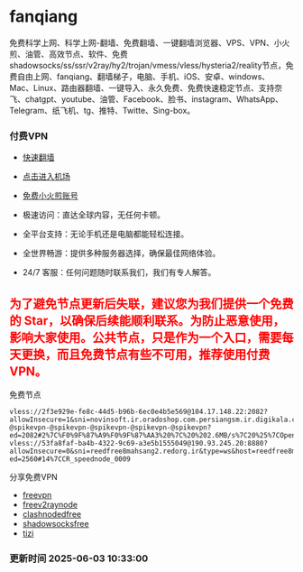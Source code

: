 # fanqiang

免费科学上网、科学上网-翻墙、免费翻墙、一键翻墙浏览器、VPS、VPN、小火煎、油管、高效节点、软件、免费shadowsocks/ss/ssr/v2ray/hy2/trojan/vmess/vless/hysteria2/reality节点，免费自由上网、fanqiang、翻墙梯子，电脑、手机、iOS、安卓、windows、Mac、Linux、路由器翻墙、一键导入、永久免费、免费快速稳定节点、支持奈飞、chatgpt、youtube、油管、Facebook、脸书、instagram、WhatsApp、Telegram、纸飞机、tg、推特、Twitte、Sing-box。

### 付费VPN
* [快速翻墙](https://uhuio.top/) 

* [点击进入机场](https://uhuio.top/) 

* [免费小火煎账号](https://free-clash.top/) 

* 极速访问：直达全球内容，无任何卡顿。

* 全平台支持：无论手机还是电脑都能轻松连接。

* 全世界畅游：提供多种服务器选择，确保最佳网络体验。

* 24/7 客服：任何问题随时联系我们，我们有专人解答。

## <font color="red">为了避免节点更新后失联，建议您为我们提供一个免费的 Star，以确保后续能顺利联系。为防止恶意使用，影响大家使用。公共节点，只是作为一个入口，需要每天更换，而且免费节点有些不可用，推荐使用付费VPN。</font>

免费节点

```
vless://2f3e929e-fe8c-44d5-b96b-6ec0e4b5e569@104.17.148.22:2082?allowInsecure=1&sni=novinsoft.ir.oradoshop.com.persiangsm.ir.digikala.com.abadis.ir.shad.ir.divar.ir.downloadly.com.aparat.com.cafebazar.ir.varzesh3.com.ninisite.com.abadis.ir.bama.ir.p30download.ir.telewebion.bmi.ir.shad.ir.mayket.com.ninisite.top.&type=ws&host=novinsoft.ir.oradoshop.com.persiangsm.ir.digikala.com.abadis.ir.shad.ir.divar.ir.downloadly.com.aparat.com.cafebazar.ir.varzesh3.com.ninisite.com.abadis.ir.bama.ir.p30download.ir.telewebion.bmi.ir.shad.ir.mayket.com.ninisite.top.&path=/@spikevpn-@spikevpn-@spikevpn-@spikevpn-@spikevpn-@spikevpn?ed=2082#2%7C%F0%9F%87%A9%F0%9F%87%AA3%20%7C%20%202.6MB/s%7C20%25%7COpenai
vless://53fa8faf-ba4b-4322-9c69-a3e5b1555049@190.93.245.20:8880?allowInsecure=0&sni=reedfree8mahsang2.redorg.ir&type=ws&host=reedfree8mahsang2.redorg.ir&path=/?ed=2560#14%7CCR_speednode_0009
```
分享免费VPN
* [freevpn](https://github.com/asdsadsddas123/freevpn)
* [freev2raynode](https://github.com/asdsadsddas123/freev2raynode)
* [clashnodedfree](https://github.com/asdsadsddas123/clashnodedfree)
* [shadowsocksfree](https://github.com/asdsadsddas123/shadowsocksfree)
* [tizi](https://github.com/asdsadsddas123/tizi)
### 更新时间 2025-06-03 10:33:00 